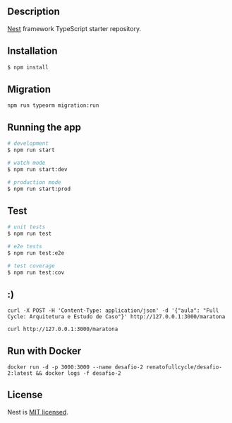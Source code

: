 
## Description

[Nest](https://github.com/nestjs/nest) framework TypeScript starter repository.

## Installation

```bash
$ npm install
```

## Migration
```
npm run typeorm migration:run
```

## Running the app

```bash
# development
$ npm run start

# watch mode
$ npm run start:dev

# production mode
$ npm run start:prod
```

## Test

```bash
# unit tests
$ npm run test

# e2e tests
$ npm run test:e2e

# test coverage
$ npm run test:cov
```

## :)

```
curl -X POST -H 'Content-Type: application/json' -d '{"aula": "Full Cycle: Arquitetura e Estudo de Caso"}' http://127.0.0.1:3000/maratona

curl http://127.0.0.1:3000/maratona

```

## Run with Docker

```
docker run -d -p 3000:3000 --name desafio-2 renatofullcycle/desafio-2:latest && docker logs -f desafio-2

```

## License

  Nest is [MIT licensed](LICENSE).

